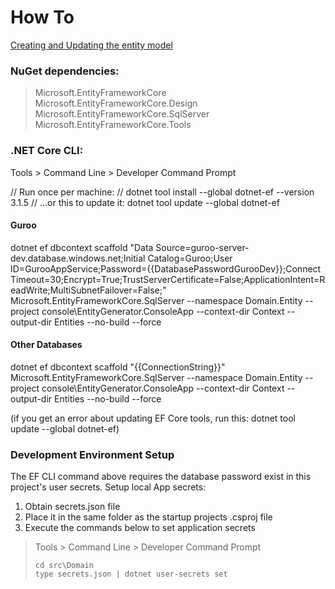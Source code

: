 ﻿# How To

[Creating and Updating the entity model](https://www.learnentityframeworkcore.com/walkthroughs/existing-database)

### NuGet dependencies:

> Microsoft.EntityFrameworkCore
> Microsoft.EntityFrameworkCore.Design
> Microsoft.EntityFrameworkCore.SqlServer
> Microsoft.EntityFrameworkCore.Tools

### .NET Core CLI:

Tools > Command Line > Developer Command Prompt

// Run once per machine:
// dotnet tool install --global dotnet-ef --version 3.1.5
// ...or this to update it: dotnet tool update --global dotnet-ef

#### Guroo

dotnet ef dbcontext scaffold "Data Source=guroo-server-dev.database.windows.net;Initial Catalog=Guroo;User ID=GurooAppService;Password={{DatabasePasswordGurooDev}};Connect Timeout=30;Encrypt=True;TrustServerCertificate=False;ApplicationIntent=ReadWrite;MultiSubnetFailover=False;" Microsoft.EntityFrameworkCore.SqlServer --namespace Domain.Entity --project console\EntityGenerator.ConsoleApp --context-dir Context --output-dir Entities --no-build --force

#### Other Databases

dotnet ef dbcontext scaffold "{{ConnectionString}}" Microsoft.EntityFrameworkCore.SqlServer --namespace Domain.Entity --project console\EntityGenerator.ConsoleApp --context-dir Context --output-dir Entities --no-build --force

(if you get an error about updating EF Core tools, run this: dotnet tool update --global dotnet-ef)

### Development Environment Setup

The EF CLI command above requires the database password exist in this project's user secrets. Setup local App secrets:

1. Obtain secrets.json file
2. Place it in the same folder as the startup projects .csproj file
3. Execute the commands below to set application secrets

> Tools > Command Line > Developer Command Prompt
>
> ```
> cd src\Domain
> type secrets.json | dotnet user-secrets set
> ```
